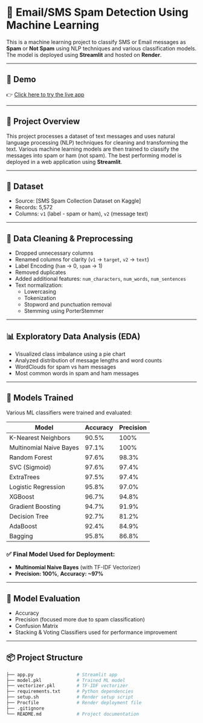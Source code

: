 # 📧 Email/SMS Spam Detection Using Machine Learning

This is a machine learning project to classify SMS or Email messages as **Spam** or **Not Spam** using NLP techniques and various classification models. The model is deployed using **Streamlit** and hosted on **Render**.

---

## 🚀 Demo

👉 [Click here to try the live app](https://emailspamclassifier-mfwl.onrender.com)  

---

## 📌 Project Overview

This project processes a dataset of text messages and uses natural language processing (NLP) techniques for cleaning and transforming the text. Various machine learning models are then trained to classify the messages into spam or ham (not spam). The best performing model is deployed in a web application using **Streamlit**.

---

## 📁 Dataset

- Source: [SMS Spam Collection Dataset on Kaggle]
- Records: 5,572
- Columns: `v1` (label - spam or ham), `v2` (message text)

---

## 🧹 Data Cleaning & Preprocessing

- Dropped unnecessary columns
- Renamed columns for clarity (`v1` → `target`, `v2` → `text`)
- Label Encoding (`ham` → 0, `spam` → 1)
- Removed duplicates
- Added additional features: `num_characters`, `num_words`, `num_sentences`
- Text normalization:
  - Lowercasing
  - Tokenization
  - Stopword and punctuation removal
  - Stemming using PorterStemmer

---

## 📊 Exploratory Data Analysis (EDA)

- Visualized class imbalance using a pie chart
- Analyzed distribution of message lengths and word counts
- WordClouds for spam vs ham messages
- Most common words in spam and ham messages

---

## 🧠 Models Trained

Various ML classifiers were trained and evaluated:

| Model              | Accuracy | Precision |
|-------------------|----------|-----------|
| K-Nearest Neighbors | 90.5%    | 100%      |
| Multinomial Naive Bayes | 97.1%    | 100%      |
| Random Forest      | 97.6%    | 98.3%     |
| SVC (Sigmoid)      | 97.6%    | 97.4%     |
| ExtraTrees         | 97.5%    | 97.4%     |
| Logistic Regression| 95.8%    | 97.0%     |
| XGBoost            | 96.7%    | 94.8%     |
| Gradient Boosting  | 94.7%    | 91.9%     |
| Decision Tree      | 92.7%    | 81.2%     |
| AdaBoost           | 92.4%    | 84.9%     |
| Bagging            | 95.8%    | 86.8%     |

### ✅ Final Model Used for Deployment:

- **Multinomial Naive Bayes** (with TF-IDF Vectorizer)
- **Precision: 100%**, **Accuracy: ~97%**

---

## 🧪 Model Evaluation

- Accuracy
- Precision (focused more due to spam classification)
- Confusion Matrix
- Stacking & Voting Classifiers used for performance improvement

---

## 📦 Project Structure

```bash
├── app.py                # Streamlit app
├── model.pkl             # Trained ML model
├── vectorizer.pkl        # TF-IDF vectorizer
├── requirements.txt      # Python dependencies
├── setup.sh              # Render setup script
├── Procfile              # Render deployment file
├── .gitignore
└── README.md             # Project documentation
